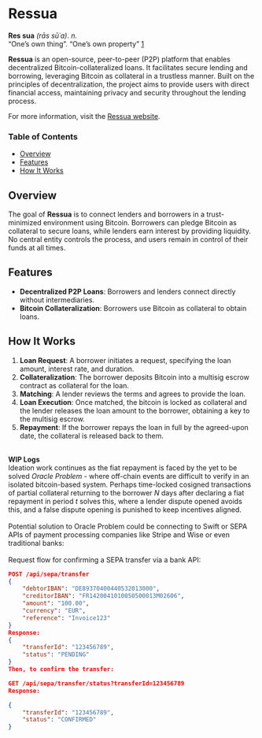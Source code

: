 # Ressua 
**Res sua** *(rās sū´a)*. *n.*  
“One’s own thing”. “One’s own property” [1]

**Ressua** is an open-source, peer-to-peer (P2P) platform that enables decentralized Bitcoin-collateralized loans. It facilitates secure lending and borrowing, leveraging Bitcoin as collateral in a trustless manner. Built on the principles of decentralization, the project aims to provide users with direct financial access, maintaining privacy and security throughout the lending process.

For more information, visit the [Ressua website](https://www.ressua.com).

### Table of Contents

- [Overview](#overview)
- [Features](#features)
- [How It Works](#how-it-works)

## Overview

The goal of **Ressua** is to connect lenders and borrowers in a trust-minimized environment using Bitcoin. Borrowers can pledge Bitcoin as collateral to secure loans, while lenders earn interest by providing liquidity. No central entity controls the process, and users remain in control of their funds at all times.

## Features

- **Decentralized P2P Loans**: Borrowers and lenders connect directly without intermediaries.
- **Bitcoin Collateralization**: Borrowers use Bitcoin as collateral to obtain loans.

## How It Works

1. **Loan Request**: A borrower initiates a request, specifying the loan amount, interest rate, and duration.
2. **Collateralization**: The borrower deposits Bitcoin into a multisig escrow contract as collateral for the loan.
3. **Matching**: A lender reviews the terms and agrees to provide the loan.
4. **Loan Execution**: Once matched, the bitcoin is locked as collateral and the lender releases the loan amount to the borrower, obtaining a key to the multisig escrow.
5. **Repayment**:
If the borrower repays the loan in full by the agreed-upon date, the collateral is released back to them.

\
**WIP Logs**
\
Ideation work continues as the fiat repayment is faced by the yet to be solved *Oracle Problem* - where off-chain events are difficult to verify in an isolated bitcoin-based system. Perhaps time-locked cosigned transactions of partial collateral returning to the borrower *N* days after declaring a fiat repayment in period *t* solves this, where a lender dispute opened avoids this, and a false dispute opening is punished to keep incentives aligned.   
\
Potential solution to Oracle Problem could be connecting to Swift or SEPA APIs of payment processing companies like Stripe and Wise or even traditional banks:
\
\
Request flow for confirming a SEPA transfer via a bank API:
```json
POST /api/sepa/transfer
{
    "debtorIBAN": "DE89370400440532013000",
    "creditorIBAN": "FR1420041010050500013M02606",
    "amount": "100.00",
    "currency": "EUR",
    "reference": "Invoice123"
}
Response:
{
    "transferId": "123456789",
    "status": "PENDING"
}
Then, to confirm the transfer:

GET /api/sepa/transfer/status?transferId=123456789
Response:

{
    "transferId": "123456789",
    "status": "CONFIRMED"
}
```





[1]: https://www.oxfordreference.com/display/10.1093/acref/9780195369380.001.0001/acref-9780195369380-e-1846 "Oxford Reference"